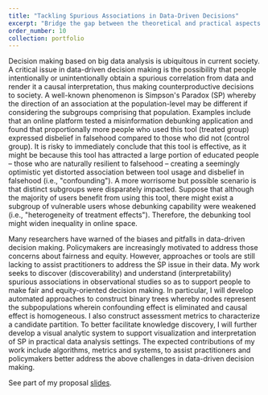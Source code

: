 ```yaml
---
title: "Tackling Spurious Associations in Data-Driven Decisions"
excerpt: "Bridge the gap between the theoretical and practical aspects of Simpson's Paradox <br/><img src='/images/projects/Project-SP.png' width='600'>"
order_number: 10
collection: portfolio
---
```


Decision making based on big data analysis is ubiquitous in current society. A critical issue in data-driven decision making is the possibility that people intentionally or unintentionally obtain a spurious correlation from data and render it a causal interpretation, thus making counterproductive decisions to society. A well-known phenomenon is Simpson's Paradox (SP) whereby the direction of an association at the population-level may be different if considering the subgroups comprising that population. Examples include that an online platform tested a misinformation debunking application and found that proportionally more people who used this tool (treated group) expressed disbelief in falsehood compared to those who did not (control group). It is risky to immediately conclude that this tool is effective, as it might be because this tool has attracted a large portion of educated people – those who are naturally resilient to falsehood – creating a seemingly optimistic yet distorted association between tool usage and disbelief in falsehood (i.e., "confounding"). A more worrisome but possible scenario is that distinct subgroups were disparately impacted. Suppose that although the majority of users benefit from using this tool, there might exist a subgroup of vulnerable users whose debunking capability were weakened (i.e., "heterogeneity of treatment effects"). Therefore, the debunking tool might widen inequality in online space. 


Many researchers have warned of the biases and pitfalls in data-driven decision making. Policymakers are increasingly motivated to address those concerns about fairness and equity. However, approaches or tools are still lacking to assist practitioners to address the SP issue in their data. My work seeks to discover (discoverability) and understand (interpretability) spurious associations in observational studies so as to support people to make fair and equity-oriented decision making. In particular, I will develop automated approaches to construct binary trees whereby nodes represent the subpopulations wherein confounding effect is eliminated and causal effect is homogeneous. I also construct assessment metrics to characterize a candidate partition. To better facilitate knowledge discovery, I will further develop a visual analytic system to support visualization and interpretation of SP in practical data analysis settings. The expected contributions of my work include algorithms, metrics and systems, to assist practitioners and policymakers better address the above challenges in data-driven decision making.

See part of my proposal [slides](/files/pdf/projects/Project-SP.pdf).
